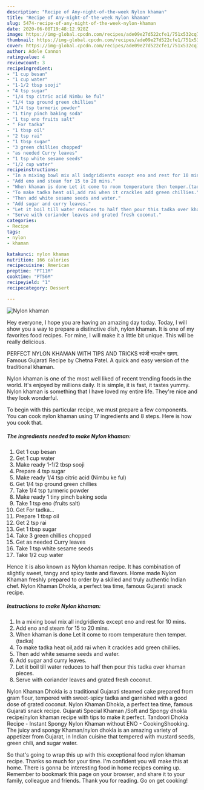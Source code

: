 ```yaml
---
description: "Recipe of Any-night-of-the-week Nylon khaman"
title: "Recipe of Any-night-of-the-week Nylon khaman"
slug: 5474-recipe-of-any-night-of-the-week-nylon-khaman
date: 2020-06-08T19:48:12.928Z
image: https://img-global.cpcdn.com/recipes/ade09e27d522cfe1/751x532cq70/nylon-khaman-recipe-main-photo.jpg
thumbnail: https://img-global.cpcdn.com/recipes/ade09e27d522cfe1/751x532cq70/nylon-khaman-recipe-main-photo.jpg
cover: https://img-global.cpcdn.com/recipes/ade09e27d522cfe1/751x532cq70/nylon-khaman-recipe-main-photo.jpg
author: Adele Cannon
ratingvalue: 4
reviewcount: 3
recipeingredient:
- "1 cup besan"
- "1 cup water"
- "1-1/2 tbsp sooji"
- "4 tsp sugar"
- "1/4 tsp citric acid Nimbu ke ful"
- "1/4 tsp ground green chillies"
- "1/4 tsp turmeric powder"
- "1 tiny pinch baking soda"
- "1 tsp eno fruits salt"
- " For tadka"
- "1 tbsp oil"
- "2 tsp rai"
- "1 tbsp sugar"
- "3 green chillies chopped"
- "as needed Curry leaves"
- "1 tsp white sesame seeds"
- "1/2 cup water"
recipeinstructions:
- "In a mixing bowl mix all indgridients except eno and rest for 10 mins."
- "Add eno and steam for 15 to 20 mins."
- "When khaman is done Let it come to room temperature then temper.(tadka)"
- "To make tadka heat oil,add rai when it crackles add green chillies."
- "Then add white sesame seeds and water."
- "Add sugar and curry leaves."
- "Let it boil till water reduces to half then pour this tadka over khaman pieces."
- "Serve with coriander leaves and grated fresh coconut."
categories:
- Recipe
tags:
- nylon
- khaman

katakunci: nylon khaman 
nutrition: 166 calories
recipecuisine: American
preptime: "PT11M"
cooktime: "PT56M"
recipeyield: "1"
recipecategory: Dessert

---
```



![Nylon khaman](https://img-global.cpcdn.com/recipes/ade09e27d522cfe1/751x532cq70/nylon-khaman-recipe-main-photo.jpg)

Hey everyone, I hope you are having an amazing day today. Today, I will show you a way to prepare a distinctive dish, nylon khaman. It is one of my favorites food recipes. For mine, I will make it a little bit unique. This will be really delicious.

PERFECT NYLON KHAMAN WITH TIPS AND TRICKS स्पंजी नायलोन खमण. Famous Gujarati Recipe by Chetna Patel. A quick and easy version of the traditional khaman.

Nylon khaman is one of the most well liked of recent trending foods in the world. It's enjoyed by millions daily. It is simple, it is fast, it tastes yummy. Nylon khaman is something that I have loved my entire life. They're nice and they look wonderful.


To begin with this particular recipe, we must prepare a few components. You can cook nylon khaman using 17 ingredients and 8 steps. Here is how you cook that.

<!--inarticleads1-->

##### The ingredients needed to make Nylon khaman:

1. Get 1 cup besan
1. Get 1 cup water
1. Make ready 1-1/2 tbsp sooji
1. Prepare 4 tsp sugar
1. Make ready 1/4 tsp citric acid (Nimbu ke ful)
1. Get 1/4 tsp ground green chillies
1. Take 1/4 tsp turmeric powder
1. Make ready 1 tiny pinch baking soda
1. Take 1 tsp eno (fruits salt)
1. Get  For tadka...
1. Prepare 1 tbsp oil
1. Get 2 tsp rai
1. Get 1 tbsp sugar
1. Take 3 green chillies chopped
1. Get as needed Curry leaves
1. Take 1 tsp white sesame seeds
1. Take 1/2 cup water


Hence it is also known as Nylon khaman recipe. It has combination of slightly sweet, tangy and spicy taste and flavors. Home made Nylon Khaman freshly prepared to order by a skilled and truly authentic Indian chef. Nylon Khaman Dhokla, a perfect tea time, famous Gujarati snack recipe. 

<!--inarticleads2-->

##### Instructions to make Nylon khaman:

1. In a mixing bowl mix all indgridients except eno and rest for 10 mins.
1. Add eno and steam for 15 to 20 mins.
1. When khaman is done Let it come to room temperature then temper.(tadka)
1. To make tadka heat oil,add rai when it crackles add green chillies.
1. Then add white sesame seeds and water.
1. Add sugar and curry leaves.
1. Let it boil till water reduces to half then pour this tadka over khaman pieces.
1. Serve with coriander leaves and grated fresh coconut.


Nylon Khaman Dhokla is a traditional Gujarati steamed cake prepared from gram flour, tempered with sweet-spicy tadka and garnished with a good dose of grated coconut. Nylon Khaman Dhokla, a perfect tea time, famous Gujarati snack recipe. Gujarati Special Khaman /Soft and Spongy dhokla recipe/nylon khaman recipe with tips to make it perfect. Tandoori Dhokla Recipe - Instant Spongy Nylon Khaman without ENO - CookingShooking. The juicy and spongy Khaman/nylon dhokla is an amazing variety of appetizer from Gujarat, in Indian cuisine that tempered with mustard seeds, green chili, and sugar water. 

So that's going to wrap this up with this exceptional food nylon khaman recipe. Thanks so much for your time. I'm confident you will make this at home. There is gonna be interesting food in home recipes coming up. Remember to bookmark this page on your browser, and share it to your family, colleague and friends. Thank you for reading. Go on get cooking!
